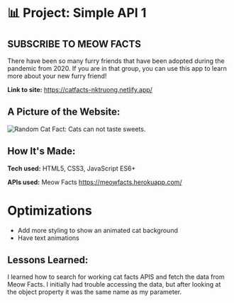 # 📊 Project: Simple API 1

## SUBSCRIBE TO MEOW FACTS
There have been so many furry friends that have been adopted during the pandemic from 2020. If you are in that group, you can use this app to learn more about your new furry friend!

**Link to site:** https://catfacts-nktruong.netlify.app/

## A Picture of the Website:
![Random Cat Fact: Cats can not taste sweets.](https://user-images.githubusercontent.com/88857875/135516800-232cad7b-e424-4bb0-a397-5f40ca88a3e9.png)

## How It's Made:

**Tech used:** HTML5, CSS3, JavaScript ES6+

**APIs used:** Meow Facts https://meowfacts.herokuapp.com/

# Optimizations

* Add more styling to show an animated cat background
* Have text animations

## Lessons Learned:

I learned how to search for working cat facts APIS and fetch the data from Meow Facts. I initially had trouble accessing the data, but after looking at the object property it was the same name as my parameter.
